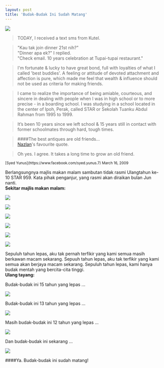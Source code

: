 ```yaml
---
layout: post
title: 'Budak-Budak Ini Sudah Matang'
---
```


[![](http://3.bp.blogspot.com/_e86KQvrn6dg/SckA1b3KhJI/AAAAAAAAAUw/m5VLAozE9Ho/s320/45.jpg)](http://3.bp.blogspot.com/_e86KQvrn6dg/SckA1b3KhJI/AAAAAAAAAUw/m5VLAozE9Ho/s1600-h/45.jpg)  

> TODAY, I received a text sms from Kutel.

> "Kau tak join dinner 21st nih?"  
> "Dinner apa ek?" I replied.  
> "Check email. 10 years celebration at Tupai-tupai restaurant."  

> I'm fortunate & lucky to have great bond, full with loyalties of what I called 'best buddies'. A feeling or attitude of devoted attachment and affection is pure, which made me feel that wealth & influence should not be used as criteria for making friends.

> I came to realize the importance of being amiable, courteous, and sincere in dealing with people when I was in high school or to more precise - in a boarding school. I was studying in a school located in the center of Ipoh, Perak, called STAR or Sekolah Tuanku Abdul Rahman from 1995 to 1999.

> It’s been 10 years since we left school & 15 years still in contact with former schoolmates through hard, tough times.

> ####The best antiques are old friends...  
> [Nazlan](https://www.facebook.com/profile.php?id=560308025)'s favourite quote.

> Oh yes. I agree. It takes a long time to grow an old friend.

<small>
[Syed Yunus](https://www.facebook.com/syed.yunus.7)  
March 16, 2009  
</small>

Berlangsungnya majlis makan malam sambutan tidak rasmi Ulangtahun ke-10 STAR 959. Kata pihak penganjur, yang rasmi akan diraikan bulan Jun nanti.  
**Sekitar majlis makan malam:**  

[![](http://2.bp.blogspot.com/_e86KQvrn6dg/SckBeWTJKfI/AAAAAAAAAVA/wWfUhM-P_7E/s200/01.jpg)](http://2.bp.blogspot.com/_e86KQvrn6dg/SckBeWTJKfI/AAAAAAAAAVA/wWfUhM-P_7E/s1600-h/01.jpg)

[![](http://3.bp.blogspot.com/_e86KQvrn6dg/SckBlZz6iXI/AAAAAAAAAVo/LWT75IvDVDE/s200/06.jpg)](http://3.bp.blogspot.com/_e86KQvrn6dg/SckBlZz6iXI/AAAAAAAAAVo/LWT75IvDVDE/s1600-h/06.jpg)
  
[![](http://2.bp.blogspot.com/_e86KQvrn6dg/SckBegaQzqI/AAAAAAAAAVg/5q4A3AzvuXg/s200/05.jpg)](http://2.bp.blogspot.com/_e86KQvrn6dg/SckBegaQzqI/AAAAAAAAAVg/5q4A3AzvuXg/s1600-h/05.jpg)

[![](http://4.bp.blogspot.com/_e86KQvrn6dg/SckBekc6lnI/AAAAAAAAAVY/bNdwi0O7b2E/s200/04.jpg)](http://4.bp.blogspot.com/_e86KQvrn6dg/SckBekc6lnI/AAAAAAAAAVY/bNdwi0O7b2E/s1600-h/04.jpg)

[![](http://4.bp.blogspot.com/_e86KQvrn6dg/SckBeoHeYVI/AAAAAAAAAVQ/SWiy5nGSYsQ/s200/03.jpg)](http://4.bp.blogspot.com/_e86KQvrn6dg/SckBeoHeYVI/AAAAAAAAAVQ/SWiy5nGSYsQ/s1600-h/03.jpg)

[![](http://1.bp.blogspot.com/_e86KQvrn6dg/SckBeaFoMHI/AAAAAAAAAVI/MSUwqUpMISY/s200/02.jpg)](http://1.bp.blogspot.com/_e86KQvrn6dg/SckBeaFoMHI/AAAAAAAAAVI/MSUwqUpMISY/s1600-h/02.jpg)

Sepuluh tahun lepas, aku tak pernah terfikir yang kami semua masih berkawan macam sekarang. Sepuuh tahun lepas, aku tak terfikir yang kami semua akan berjaya macam sekarang. Sepuluh tahun lepas, kami hanya budak mentah yang bercita-cita tinggi.  
**Ulang tayang:**  

Budak-budak ini 15 tahun yang lepas ...

[![](http://2.bp.blogspot.com/_e86KQvrn6dg/SckCu1EDQFI/AAAAAAAAAVw/Brdh3IIMcDc/s200/400.jpg)](http://2.bp.blogspot.com/_e86KQvrn6dg/SckCu1EDQFI/AAAAAAAAAVw/Brdh3IIMcDc/s1600-h/400.jpg)
  
Budak-budak ini 13 tahun yang lepas ...

[![](http://1.bp.blogspot.com/_e86KQvrn6dg/SckDRj6vfyI/AAAAAAAAAV4/KAIqhvNUtZY/s200/300.jpg)](http://1.bp.blogspot.com/_e86KQvrn6dg/SckDRj6vfyI/AAAAAAAAAV4/KAIqhvNUtZY/s1600-h/300.jpg)

Masih budak-budak ini 12 tahun yang lepas ...

[![](http://2.bp.blogspot.com/_e86KQvrn6dg/SckDd1J3OMI/AAAAAAAAAWA/hGL5MdkYMwg/s200/200.jpg)](http://2.bp.blogspot.com/_e86KQvrn6dg/SckDd1J3OMI/AAAAAAAAAWA/hGL5MdkYMwg/s1600-h/200.jpg)

Dan budak-budak ini sekarang ...

[![](http://3.bp.blogspot.com/_e86KQvrn6dg/SckDq2ZoRQI/AAAAAAAAAWI/-1QN0qrPb_Y/s200/100.jpg)](http://3.bp.blogspot.com/_e86KQvrn6dg/SckDq2ZoRQI/AAAAAAAAAWI/-1QN0qrPb_Y/s1600-h/100.jpg)

####Ya. Budak-budak ini sudah matang!
